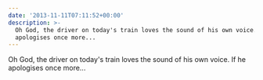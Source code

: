 ```yaml
---
date: '2013-11-11T07:11:52+00:00'
description: >-
  Oh God, the driver on today's train loves the sound of his own voice. If he
  apologises once more...
---
```

Oh God, the driver on today's train loves the sound of his own voice. If he apologises once more...
